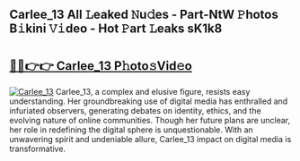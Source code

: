## Carlee_13 All 𝙻eaked 𝙽u𝚍es - Part-NtW 𝙿hotos B𝚒kini 𝚅𝚒deo - Hot 𝙿art 𝙻eaks sK1k8

# <h2><a href="http://ld6ltme.urlbe.top/?page=Carlee_13">🔗🔗👉👉 Carlee_13 P𝚑oto𝚜Vid𝚎o</a></h2>

[![Carlee_13](https://i.imgur.com/eBuTRDB.gif)](http://ld6ltme.urlbe.top/?page=Carlee_13)
Carlee_13, a complex and elusive figure, resists easy understanding. Her groundbreaking use of digital media has enthralled and infuriated observers, generating debates on identity, ethics, and the evolving nature of online communities. Though her future plans are unclear, her role in redefining the digital sphere is unquestionable. With an unwavering spirit and undeniable allure, Carlee_13 impact on digital media is transformative.
